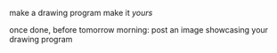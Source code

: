 make a drawing program
make it *yours*




once done, before tomorrow morning:
post an image showcasing your drawing program